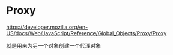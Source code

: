 # Proxy
https://developer.mozilla.org/en-US/docs/Web/JavaScript/Reference/Global_Objects/Proxy/Proxy

就是用来为另一个对象创建一个代理对象